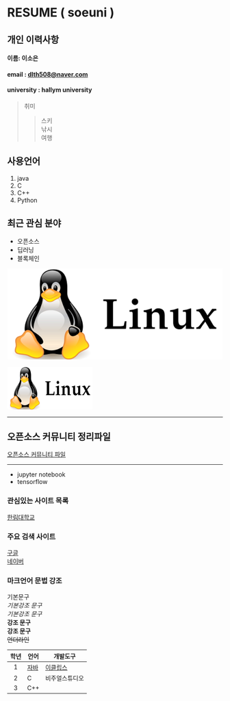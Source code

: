 # RESUME ( soeuni )

## 개인 이력사항 

#### 이름: 이소은
#### email : dlth508@naver.com
#### university : hallym university

> 취미  
>> 스키  
>> 낚시  
>> 여행  

## 사용언어
1. java
2. C
3. C++
4. Python

## 최근 관심 분야
* 오픈소스
* 딥러닝
* 블록체인

![linux icon](/linux.png)


<img src = linux.png width = 200 height = 100>

--------
## 오픈소스 커뮤니티 정리파일

[오픈소스 커뮤니티 파일](openSourceCommunity.md)

-------------
* jupyter notebook
* tensorflow
### 관심있는 사이트 목록
[한림대학교][hallym]

### 주요 검색 사이트
[구글][google]  
[네이버][naver]

### 마크언어 문법 강조

기본문구  
*기본강조 문구*  
_기본강조 문구_  
**강조 문구**  
__강조 문구__  
~~언더라인~~  


|학년|언어|개발도구|
|:---:|---|---|
|1|[자바](http://www.oracle.com)|[이클립스][eclipse]|
|2|C|비주얼스튜디오|
|3|C++||

[eclipse]: http://www.eclipse.org
[google]: http://www.google.com
[naver]: http://www.naver.com
[hallym]: http://www.hallym.ac.kr
